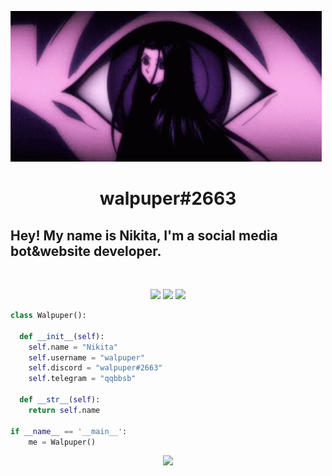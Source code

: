 ![Header](https://github.com/loppy33/loppy33/blob/main/assets/1.gif)

<h1 align="center">
  <b>walpuper#2663</b>
</h1>

## Hey! My name is Nikita, I'm a social media bot&website developer.

<br>

<p>
<div align="center">
  <img src="https://img.shields.io/badge/-HTML-c58545?style=for-the-badge&logo=html5&logoColor=c58545&labelColor=282828">
  <img src="https://img.shields.io/badge/-CSS-d1a01f?style=for-the-badge&logo=css3&logoColor=d1a01f&labelColor=282828">
  <img src="https://img.shields.io/badge/-Python-98b982?style=for-the-badge&logo=python&logoColor=98b982&labelColor=282828">
</div>
</p>

```python
class Walpuper():
    
  def __init__(self):
    self.name = "Nikita"
    self.username = "walpuper"
    self.discord = "walpuper#2663"
    self.telegram = "qqbbsb"

  def __str__(self):
    return self.name

if __name__ == '__main__':
    me = Walpuper()
```

<div align="center">
  <a href="https://open.spotify.com/user/7o4wtswiio3fy4rwso4pogfu2">
    <img src="https://readme-spotify-tingz.vercel.app/api/now-playing">
  </a>
</div>



